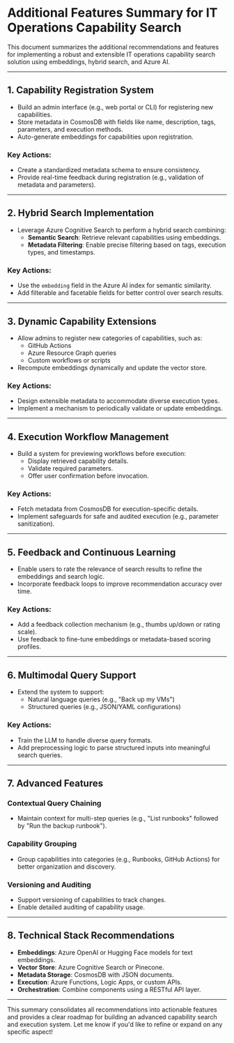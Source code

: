# Additional Features Summary for IT Operations Capability Search

This document summarizes the additional recommendations and features for implementing a robust and extensible IT operations capability search solution using embeddings, hybrid search, and Azure AI.

---

## **1. Capability Registration System**
- Build an admin interface (e.g., web portal or CLI) for registering new capabilities.
- Store metadata in CosmosDB with fields like name, description, tags, parameters, and execution methods.
- Auto-generate embeddings for capabilities upon registration.

### Key Actions:
- Create a standardized metadata schema to ensure consistency.
- Provide real-time feedback during registration (e.g., validation of metadata and parameters).

---

## **2. Hybrid Search Implementation**
- Leverage Azure Cognitive Search to perform a hybrid search combining:
  - **Semantic Search**: Retrieve relevant capabilities using embeddings.
  - **Metadata Filtering**: Enable precise filtering based on tags, execution types, and timestamps.

### Key Actions:
- Use the `embedding` field in the Azure AI index for semantic similarity.
- Add filterable and facetable fields for better control over search results.

---

## **3. Dynamic Capability Extensions**
- Allow admins to register new categories of capabilities, such as:
  - GitHub Actions
  - Azure Resource Graph queries
  - Custom workflows or scripts
- Recompute embeddings dynamically and update the vector store.

### Key Actions:
- Design extensible metadata to accommodate diverse execution types.
- Implement a mechanism to periodically validate or update embeddings.

---

## **4. Execution Workflow Management**
- Build a system for previewing workflows before execution:
  - Display retrieved capability details.
  - Validate required parameters.
  - Offer user confirmation before invocation.

### Key Actions:
- Fetch metadata from CosmosDB for execution-specific details.
- Implement safeguards for safe and audited execution (e.g., parameter sanitization).

---

## **5. Feedback and Continuous Learning**
- Enable users to rate the relevance of search results to refine the embeddings and search logic.
- Incorporate feedback loops to improve recommendation accuracy over time.

### Key Actions:
- Add a feedback collection mechanism (e.g., thumbs up/down or rating scale).
- Use feedback to fine-tune embeddings or metadata-based scoring profiles.

---

## **6. Multimodal Query Support**
- Extend the system to support:
  - Natural language queries (e.g., "Back up my VMs")
  - Structured queries (e.g., JSON/YAML configurations)

### Key Actions:
- Train the LLM to handle diverse query formats.
- Add preprocessing logic to parse structured inputs into meaningful search queries.

---

## **7. Advanced Features**

### **Contextual Query Chaining**
- Maintain context for multi-step queries (e.g., "List runbooks" followed by "Run the backup runbook").

### **Capability Grouping**
- Group capabilities into categories (e.g., Runbooks, GitHub Actions) for better organization and discovery.

### **Versioning and Auditing**
- Support versioning of capabilities to track changes.
- Enable detailed auditing of capability usage.

---

## **8. Technical Stack Recommendations**
- **Embeddings**: Azure OpenAI or Hugging Face models for text embeddings.
- **Vector Store**: Azure Cognitive Search or Pinecone.
- **Metadata Storage**: CosmosDB with JSON documents.
- **Execution**: Azure Functions, Logic Apps, or custom APIs.
- **Orchestration**: Combine components using a RESTful API layer.

---

This summary consolidates all recommendations into actionable features and provides a clear roadmap for building an advanced capability search and execution system. Let me know if you'd like to refine or expand on any specific aspect!
